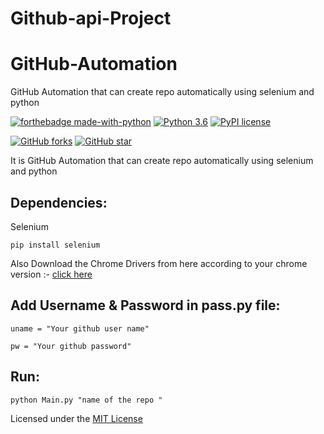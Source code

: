# Github-api-Project
# GitHub-Automation
GitHub Automation that can create repo automatically using selenium and python

[![forthebadge made-with-python](http://ForTheBadge.com/images/badges/made-with-python.svg)](https://www.python.org/)                  [![Python 3.6](https://img.shields.io/badge/python-3.6-blue.svg)](https://www.python.org/downloads/release/python-360/)          [![PyPI license](https://img.shields.io/pypi/l/ansicolortags.svg)](https://pypi.python.org/pypi/ansicolortags/)

 [![GitHub forks](https://img.shields.io/github/forks/arbazkhan4712/GitHub-Automation?style=social)](https://GitHub.com/Naereen/StrapDown.js/network/)                 [![GitHub star](https://img.shields.io/github/stars/arbazkhan4712/GitHub-Automation?style=social)](https://GitHub.com/Naereen/StrapDown.js/network/)




It is GitHub Automation that can create repo automatically using selenium and python



## Dependencies:

Selenium

```
pip install selenium
```


Also Download the Chrome Drivers from here according to your chrome version :- [click here](https://chromedriver.chromium.org/downloads)

## Add Username & Password in pass.py file:

```
uname = "Your github user name"

pw = "Your github password"
```

## Run:

```
python Main.py "name of the repo " 
```



Licensed under the [MIT License](License)
